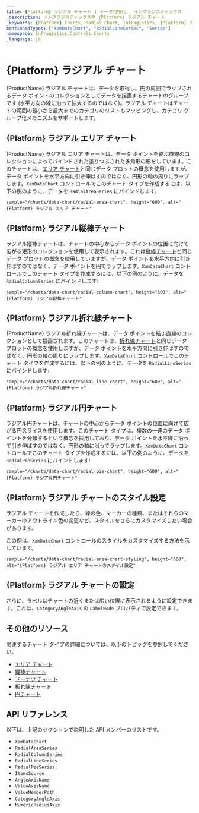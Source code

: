 ```yaml
---
title: {Platform} ラジアル チャート | データ可視化 | インフラジスティックス
_description: インフラジスティックスの {Platform} ラジアル チャート
_keywords: {Platform} Charts, Radial Chart, Infragistics, {Platform} チャート, ラジアル チャート, インフラジスティックス
mentionedTypes: ["XamDataChart", "RadialLineSeries", 'Series']
namespace: Infragistics.Controls.Charts
_language: ja
---
```

# {Platform} ラジアル チャート

{ProductName} ラジアル チャートは、データを取得し、円の周囲でラップされるデータ ポイントのコレクションとしてデータを描画するチャートのグループです (水平方向の線に沿って拡大するのではなく)。ラジアル チャートはチャートの範囲の最小から最大までのカテゴリのリストもマッピングし、カテゴリ グループ化メカニズムをサポートします。

## {Platform} ラジアル エリア チャート

{ProductName} ラジアル エリア チャートは、データ ポイントを結ぶ直線のコレクションによってバインドされた塗りつぶされた多角形の形をしています。このチャートは、[エリア チャート](area-chart.md)と同じデータ プロットの概念を使用しますが、データ ポイントを水平方向に引き伸ばすのではなく、円形の軸の周りにラップします。`XamDataChart` コントロールでこのチャート タイプを作成するには、以下の例のように、データを `RadialAreaSeries` にバインドします。

`sample="/charts/data-chart/radial-area-chart", height="600", alt="{Platform} ラジアル エリア チャート"`



<div class="divider--half"></div>

## {Platform} ラジアル縦棒チャート

ラジアル縦棒チャートは、チャートの中心からデータ ポイントの位置に向けて広がる矩形のコレクションを使用して表示されます。これは[縦棒チャート](column-chart.md)と同じデータ プロットの概念を使用していますが、データ ポイントを水平方向に引き伸ばすのではなく、データ ポイントを円でラップします。`XamDataChart` コントロールでこのチャート タイプを作成するには、以下の例のように、データを `RadialColumnSeries` にバインドします:

`sample="/charts/data-chart/radial-column-chart", height="600", alt="{Platform} ラジアル縦棒チャート"`



<div class="divider--half"></div>

## {Platform} ラジアル折れ線チャート

{ProductName} ラジアル折れ線チャートは、データ ポイントを結ぶ直線のコレクションとして描画されます。このチャートは、[折れ線チャート](line-chart.md)と同じデータ プロットの概念を使用しますが、データ ポイントを水平方向に引き伸ばすのではなく、円形の軸の周りにラップします。`XamDataChart` コントロールでこのチャート タイプを作成するには、以下の例のように、データを `RadialLineSeries` にバインドします:

`sample="/charts/data-chart/radial-line-chart", height="600", alt="{Platform} ラジアル折れ線チャート"`



<div class="divider--half"></div>

## {Platform} ラジアル円チャート

ラジアル円チャートは、チャートの中心からデータ ポイントの位置に向けて広がる円スライスを使用します。このチャート タイプは、複数の一連のデータ ポイントを分類するという概念を採用しており、データ ポイントを水平線に沿って引き伸ばすのではなく、円形の軸に沿ってラップします。`XamDataChart` コントロールでこのチャート タイプを作成するには、以下の例のように、データを `RadialPieSeries` にバインドします:

`sample="/charts/data-chart/radial-pie-chart", height="600", alt="{Platform} ラジアル円チャート"`



<div class="divider--half"></div>

## {Platform} ラジアル チャートのスタイル設定

ラジアル チャートを作成したら、線の色、マーカーの種類、またはそれらのマーカーのアウトライン色の変更など、スタイルをさらにカスタマイズしたい場合があります。

この例は、`XamDataChart` コントロールのスタイルをカスタマイズする方法を示しています。

`sample="/charts/data-chart/radial-area-chart-styling", height="600", alt="{Platform} ラジアル エリア チャートのスタイル設定"`

<div class="divider--half"></div>

## {Platform} ラジアル チャートの設定

さらに、ラベルはチャートの近くまたは広い位置に表示されるように設定できます。これは、`CategoryAngleAxis` の `LabelMode` プロパティで設定できます。

<div class="divider--half"></div>


## その他のリソース

関連するチャート タイプの詳細については、以下のトピックを参照してください。

- [エリア チャート](area-chart.md)
- [縦棒チャート](column-chart.md)
- [ドーナツ チャート](donut-chart.md)
- [折れ線チャート](line-chart.md)
- [円チャート](pie-chart.md)

## API リファレンス

以下は、上記のセクションで説明した API メンバーのリストです。

- `XamDataChart`
- `RadialAreaSeries`
- `RadialColumnSeries`
- `RadialLineSeries`
- `RadialPieSeries`
- `ItemsSource`
- `AngleAxisName`
- `ValueAxisName`
- `ValueMemberPath`
- `CategoryAngleAxis`
- `NumericRadiusAxis`

